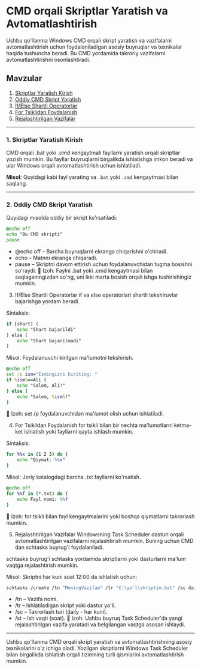 # CMD orqali Skriptlar Yaratish va Avtomatlashtirish

Ushbu qo'llanma Windows CMD orqali skript yaratish va vazifalarni avtomatlashtirish uchun foydalaniladigan asosiy buyruqlar va texnikalar haqida tushuncha beradi. Bu CMD yordamida takroriy vazifalarni avtomatlashtirishni osonlashtiradi.

## Mavzular

1. [Skriptlar Yaratish Kirish](#skriptlar-yaratish-kirish)
2. [Oddiy CMD Skript Yaratish](#oddiy-cmd-skript-yaratish)
3. [If/Else Shartli Operatorlar](#ifelse-shartli-operatorlar)
4. [For Tsiklidan Foydalanish](#for-tsiklidan-foydalanish)
5. [Rejalashtirilgan Vazifalar](#rejalashtirilgan-vazifalar)

---

### 1. Skriptlar Yaratish Kirish

CMD orqali .bat yoki .cmd kengaytmali fayllarni yaratish orqali skriptlar yozish mumkin. Bu fayllar buyruqlarni birgalikda ishlatishga imkon beradi va ular Windows orqali avtomatlashtirish uchun ishlatiladi.

**Misol:** Quyidagi kabi fayl yarating va `.bat` yoki `.cmd` kengaytmasi bilan saqlang.

---

### 2. Oddiy CMD Skript Yaratish

Quyidagi misolda oddiy bir skript ko'rsatiladi:

```bat
@echo off
echo "Bu CMD skripti"
pause
```
 - @echo off – Barcha buyruqlarni ekranga chiqarishni o'chiradi.
 - echo – Matnni ekranga chiqaradi.
 - pause – Skriptni davom ettirish uchun foydalanuvchidan tugma bosishni so'raydi.
📘 Izoh: Faylni .bat yoki .cmd kengaytmasi bilan saqlaganingizdan so'ng, uni ikki marta bosish orqali ishga tushirishingiz mumkin.

3. If/Else Shartli Operatorlar
if va else operatorlari shartli tekshiruvlar bajarishga yordam beradi.

Sintaksis:

```bat
if [shart] ( 
    echo "Shart bajarildi"
) else (
    echo "Shart bajarilmadi"
)
```
Misol: Foydalanuvchi kiritgan ma'lumotni tekshirish.

```bat
@echo off
set /p ism="Ismingizni kiriting: "
if %ism%==Ali (
    echo "Salom, Ali!"
) else (
    echo "Salom, %ism%!"
)
```

📘 Izoh: set /p foydalanuvchidan ma'lumot olish uchun ishlatiladi.

4. For Tsiklidan Foydalanish
for tsikli bilan bir nechta ma'lumotlarni ketma-ket ishlatish yoki fayllarni qayta ishlash mumkin.

Sintaksis:

```bat
for %%x in (1 2 3) do (
    echo "Qiymat: %%x"
)
```
Misol: Joriy katalogdagi barcha .txt fayllarni ko'rsatish.

```bat
@echo off
for %%f in (*.txt) do (
    echo Fayl nomi: %%f
)
```
📘 Izoh: for tsikli bilan fayl kengaytmalarini yoki boshqa qiymatlarni takrorlash mumkin.

5. Rejalashtirilgan Vazifalar
Windowsning Task Scheduler dasturi orqali avtomatlashtirilgan vazifalarni rejalashtirish mumkin. Buning uchun CMD dan schtasks buyrug'i foydalaniladi.

schtasks buyrug'i
schtasks yordamida skriptlarni yoki dasturlarni ma'lum vaqtga rejalashtirish mumkin.

Misol: Skriptni har kuni soat 12:00 da ishlatish uchun:

```bash
schtasks /create /tn "MeningVazifam" /tr "C:\yo'l\skriptim.bat" /sc daily /st 12:00
```
 - /tn – Vazifa nomi.
 - /tr – Ishlatiladigan skript yoki dastur yo'li.
 - /sc – Takrorlash turi (daily - har kuni).
 - /st – Ish vaqti (soat).
📘 Izoh: Ushbu buyruq Task Scheduler'da yangi rejalashtirilgan vazifa yaratadi va belgilangan vaqtga asosan ishlaydi.

---
Ushbu qo'llanma CMD orqali skript yaratish va avtomatlashtirishning asosiy texnikalarini o'z ichiga oladi. Yozilgan skriptlarni Windows Task Scheduler bilan birgalikda ishlatish orqali tizimning turli qismlarini avtomatlashtirish mumkin.
